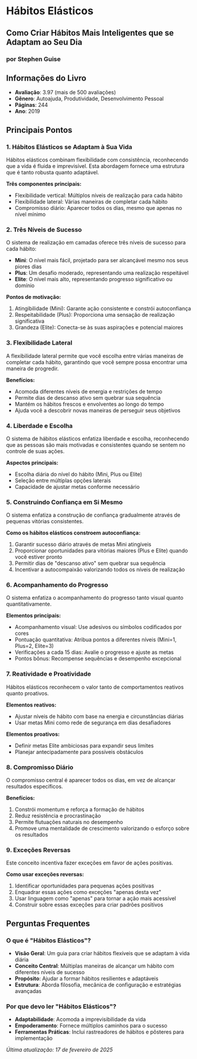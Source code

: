 # Hábitos Elásticos
## Como Criar Hábitos Mais Inteligentes que se Adaptam ao Seu Dia
### por Stephen Guise

## Informações do Livro
- **Avaliação**: 3.97 (mais de 500 avaliações)
- **Gênero**: Autoajuda, Produtividade, Desenvolvimento Pessoal
- **Páginas**: 244
- **Ano**: 2019

## Principais Pontos

### 1. Hábitos Elásticos se Adaptam à Sua Vida
Hábitos elásticos combinam flexibilidade com consistência, reconhecendo que a vida é fluida e imprevisível. Esta abordagem fornece uma estrutura que é tanto robusta quanto adaptável.

**Três componentes principais:**
- Flexibilidade vertical: Múltiplos níveis de realização para cada hábito
- Flexibilidade lateral: Várias maneiras de completar cada hábito
- Compromisso diário: Aparecer todos os dias, mesmo que apenas no nível mínimo

### 2. Três Níveis de Sucesso
O sistema de realização em camadas oferece três níveis de sucesso para cada hábito:

- **Mini**: O nível mais fácil, projetado para ser alcançável mesmo nos seus piores dias
- **Plus**: Um desafio moderado, representando uma realização respeitável
- **Elite**: O nível mais alto, representando progresso significativo ou domínio

**Pontos de motivação:**
1. Atingibilidade (Mini): Garante ação consistente e constrói autoconfiança
2. Respeitabilidade (Plus): Proporciona uma sensação de realização significativa
3. Grandeza (Elite): Conecta-se às suas aspirações e potencial maiores

### 3. Flexibilidade Lateral
A flexibilidade lateral permite que você escolha entre várias maneiras de completar cada hábito, garantindo que você sempre possa encontrar uma maneira de progredir.

**Benefícios:**
- Acomoda diferentes níveis de energia e restrições de tempo
- Permite dias de descanso ativo sem quebrar sua sequência
- Mantém os hábitos frescos e envolventes ao longo do tempo
- Ajuda você a descobrir novas maneiras de perseguir seus objetivos

### 4. Liberdade e Escolha
O sistema de hábitos elásticos enfatiza liberdade e escolha, reconhecendo que as pessoas são mais motivadas e consistentes quando se sentem no controle de suas ações.

**Aspectos principais:**
- Escolha diária do nível do hábito (Mini, Plus ou Elite)
- Seleção entre múltiplas opções laterais
- Capacidade de ajustar metas conforme necessário

### 5. Construindo Confiança em Si Mesmo
O sistema enfatiza a construção de confiança gradualmente através de pequenas vitórias consistentes.

**Como os hábitos elásticos constroem autoconfiança:**
1. Garantir sucesso diário através de metas Mini atingíveis
2. Proporcionar oportunidades para vitórias maiores (Plus e Elite) quando você estiver pronto
3. Permitir dias de "descanso ativo" sem quebrar sua sequência
4. Incentivar a autocompaixão valorizando todos os níveis de realização

### 6. Acompanhamento do Progresso
O sistema enfatiza o acompanhamento do progresso tanto visual quanto quantitativamente.

**Elementos principais:**
- Acompanhamento visual: Use adesivos ou símbolos codificados por cores
- Pontuação quantitativa: Atribua pontos a diferentes níveis (Mini=1, Plus=2, Elite=3)
- Verificações a cada 15 dias: Avalie o progresso e ajuste as metas
- Pontos bônus: Recompense sequências e desempenho excepcional

### 7. Reatividade e Proatividade
Hábitos elásticos reconhecem o valor tanto de comportamentos reativos quanto proativos.

**Elementos reativos:**
- Ajustar níveis de hábito com base na energia e circunstâncias diárias
- Usar metas Mini como rede de segurança em dias desafiadores

**Elementos proativos:**
- Definir metas Elite ambiciosas para expandir seus limites
- Planejar antecipadamente para possíveis obstáculos

### 8. Compromisso Diário
O compromisso central é aparecer todos os dias, em vez de alcançar resultados específicos.

**Benefícios:**
1. Constrói momentum e reforça a formação de hábitos
2. Reduz resistência e procrastinação
3. Permite flutuações naturais no desempenho
4. Promove uma mentalidade de crescimento valorizando o esforço sobre os resultados

### 9. Exceções Reversas
Este conceito incentiva fazer exceções em favor de ações positivas.

**Como usar exceções reversas:**
1. Identificar oportunidades para pequenas ações positivas
2. Enquadrar essas ações como exceções "apenas desta vez"
3. Usar linguagem como "apenas" para tornar a ação mais acessível
4. Construir sobre essas exceções para criar padrões positivos

## Perguntas Frequentes

### O que é "Hábitos Elásticos"?
- **Visão Geral**: Um guia para criar hábitos flexíveis que se adaptam à vida diária
- **Conceito Central**: Múltiplas maneiras de alcançar um hábito com diferentes níveis de sucesso
- **Propósito**: Ajudar a formar hábitos resilientes e adaptáveis
- **Estrutura**: Aborda filosofia, mecânica de configuração e estratégias avançadas

### Por que devo ler "Hábitos Elásticos"?
- **Adaptabilidade**: Acomoda a imprevisibilidade da vida
- **Empoderamento**: Fornece múltiplos caminhos para o sucesso
- **Ferramentas Práticas**: Inclui rastreadores de hábitos e pôsteres para implementação

*Última atualização: 17 de fevereiro de 2025* 